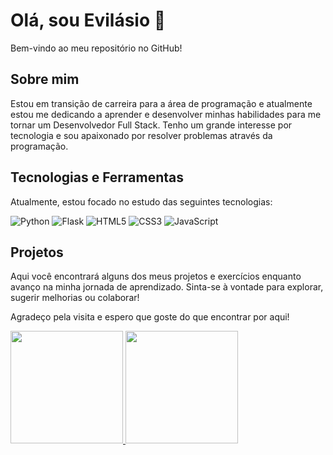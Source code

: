 # Olá, sou Evilásio 👋

Bem-vindo ao meu repositório no GitHub!

## Sobre mim

Estou em transição de carreira para a área de programação e atualmente estou me dedicando a aprender e desenvolver minhas habilidades para me tornar um Desenvolvedor Full Stack. Tenho um grande interesse por tecnologia e sou apaixonado por resolver problemas através da programação.

## Tecnologias e Ferramentas

Atualmente, estou focado no estudo das seguintes tecnologias:

![Python](https://img.shields.io/badge/Python-3776AB?style=for-the-badge&logo=python&logoColor=white) ![Flask](https://img.shields.io/badge/Flask-000000?style=for-the-badge&logo=flask&logoColor=white) ![HTML5](https://img.shields.io/badge/HTML5-E34F26?style=for-the-badge&logo=html5&logoColor=white) ![CSS3](https://img.shields.io/badge/CSS3-1572B6?style=for-the-badge&logo=css3&logoColor=white) ![JavaScript](https://img.shields.io/badge/JavaScript-F7DF1E?style=for-the-badge&logo=javascript&logoColor=black)

## Projetos

Aqui você encontrará alguns dos meus projetos e exercícios enquanto avanço na minha jornada de aprendizado. Sinta-se à vontade para explorar, sugerir melhorias ou colaborar!

Agradeço pela visita e espero que goste do que encontrar por aqui!

<div>
  <a href="https://github.com/evilasioferreira">
  <img height="180" src="https://github-readme-stats.vercel.app/api/username=evilasioferreira&show_icons=true&theme=dracula&include_all_commits=true&count_private=true"/>
  <img height="180" src="https://github-readme-stats.vercel.app/api/top-langs/?username=evilasioferreira&layout=compact&langs_count=16&theme=dracula"/>
</div>


